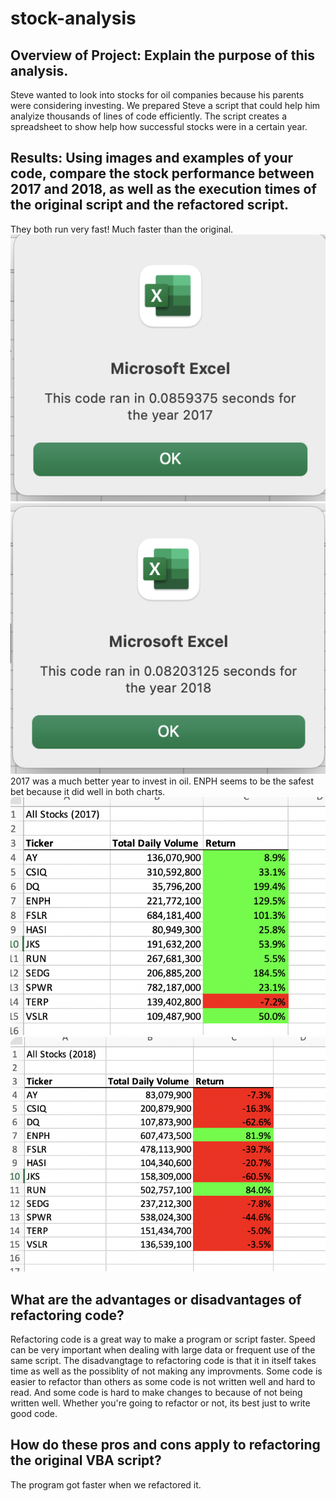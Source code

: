 # stock-analysis
## Overview of Project: Explain the purpose of this analysis.
Steve wanted to look into stocks for oil companies because his parents were considering investing. We prepared Steve a script that could help him analyize thousands
of lines of code efficiently. The script creates a spreadsheet to show help how successful stocks were in a certain year.
## Results: Using images and examples of your code, compare the stock performance between 2017 and 2018, as well as the execution times of the original script and the refactored script.
They both run very fast! Much faster than the original.  
![2017](https://github.com/James-Harkin/stock-analysis/blob/main/Resources/VBA_Challenge_2017.png?)  
![2018](https://github.com/James-Harkin/stock-analysis/blob/main/Resources/VBA_Challenge_2018.png?)  
2017 was a much better year to invest in oil. ENPH seems to be the safest bet because it did well in both charts.  
![2017](https://github.com/James-Harkin/stock-analysis/blob/main/Resources/Results_2017.png?)  
![2018](https://github.com/James-Harkin/stock-analysis/blob/main/Resources/Results_2018.png?)  
## What are the advantages or disadvantages of refactoring code?
Refactoring code is a great way to make a program or script faster. Speed can be very important when dealing with large data or frequent use of the same script. The disadvangtage to refactoring code is that it in itself takes time as well as the possiblity of not making any improvments. Some code is easier to refactor than others as some code is not written well and hard to read. And some code is hard to make changes to because of not being written well. Whether you're going to refactor or not, its best just to write good code.
## How do these pros and cons apply to refactoring the original VBA script?
The program got faster when we refactored it.
